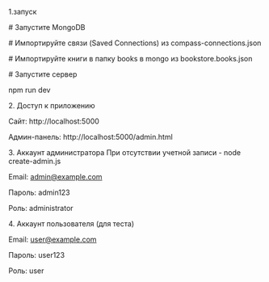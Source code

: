1\.запуск

\# Запустите MongoDB

\# Импортируйте связи (Saved Connections) из compass-connections.json

\# Импортируйте книги в папку books в mongo из bookstore.books.json

\# Запустите сервер

npm run dev

2\. Доступ к приложению

Сайт: http://localhost:5000

Админ-панель: http://localhost:5000/admin.html

3\. Аккаунт администратора
При отсутствии учетной записи - node create-admin.js

Email: admin@example.com

Пароль: admin123

Роль: administrator

4\. Аккаунт пользователя (для теста)

Email: user@example.com

Пароль: user123

Роль: user
